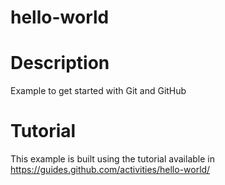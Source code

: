 # hello-world

# Description
Example to get started with Git and GitHub

# Tutorial
This example is built using the tutorial available in
https://guides.github.com/activities/hello-world/


